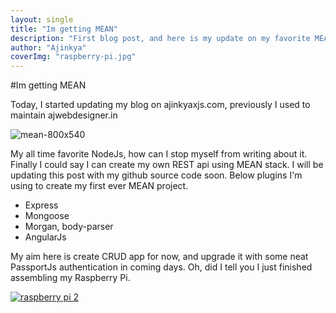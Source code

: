 ```yaml
---
layout: single
title: "Im getting MEAN"
description: "First blog post, and here is my update on my favorite MEANstack"
author: "Ajinkya"
coverImg: "raspberry-pi.jpg"
---
```


#Im getting MEAN

Today, I started updating my blog on ajinkyaxjs.com, previously I used to maintain ajwebdesigner.in


![mean-800x540](https://cloud.githubusercontent.com/assets/3184210/7199959/3adf104e-e516-11e4-99de-163c44ca04bf.png)

My all time favorite NodeJs, how can I stop myself from writing about it. Finally I could say I can create my own REST api using MEAN stack. I will be updating this post with my github source code soon.
Below plugins I'm using to create my first ever MEAN project.

  - Express
  - Mongoose
  - Morgan, body-parser
  - AngularJs

My aim here is create CRUD app for now, and upgrade it with some neat PassportJs authentication in coming days. Oh, did I tell you I just finished assembling my Raspberry Pi.


<a class="lightbox" href="https://cloud.githubusercontent.com/assets/3184210/7199958/3a601be0-e516-11e4-8113-799b8c4bae3d.jpg"><img src="https://cloud.githubusercontent.com/assets/3184210/7246641/dafc751c-e81d-11e4-85d9-044b1a818a2c.jpg" alt="raspberry pi 2"></a>

<dialog id="cover">
		<img src="" alt>
  		<button id="closecover">Close</button>
</dialog>

